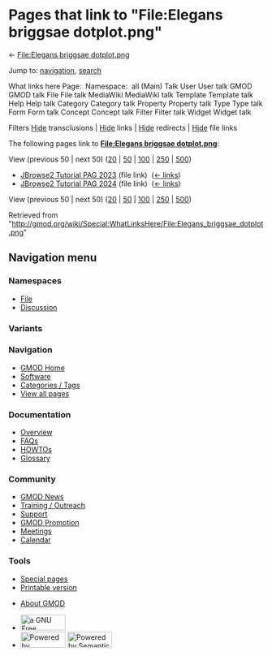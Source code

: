 <div id="mw-page-base" class="noprint">

</div>

<div id="mw-head-base" class="noprint">

</div>

<div id="content" class="mw-body" role="main">

<span id="top"></span>

<div id="mw-js-message" style="display:none;">

</div>



# <span dir="auto">Pages that link to "File:Elegans briggsae dotplot.png"</span>

<div id="bodyContent">

<div id="contentSub">

← [File:Elegans briggsae
dotplot.png](/wiki/File:Elegans_briggsae_dotplot.png "File:Elegans briggsae dotplot.png")

</div>

<div id="jump-to-nav" class="mw-jump">

Jump to: [navigation](#mw-navigation), [search](#p-search)

</div>

<div id="mw-content-text">

What links here Page:  Namespace:  all (Main) Talk User User talk GMOD
GMOD talk File File talk MediaWiki MediaWiki talk Template Template talk
Help Help talk Category Category talk Property Property talk Type Type
talk Form Form talk Concept Concept talk Filter Filter talk Widget
Widget talk

Filters
[Hide](/mediawiki/index.php?title=Special:WhatLinksHere/File:Elegans_briggsae_dotplot.png&hidetrans=1 "Special:WhatLinksHere/File:Elegans briggsae dotplot.png")
transclusions \|
[Hide](/mediawiki/index.php?title=Special:WhatLinksHere/File:Elegans_briggsae_dotplot.png&hidelinks=1 "Special:WhatLinksHere/File:Elegans briggsae dotplot.png")
links \|
[Hide](/mediawiki/index.php?title=Special:WhatLinksHere/File:Elegans_briggsae_dotplot.png&hideredirs=1 "Special:WhatLinksHere/File:Elegans briggsae dotplot.png")
redirects \|
[Hide](/mediawiki/index.php?title=Special:WhatLinksHere/File:Elegans_briggsae_dotplot.png&hideimages=1 "Special:WhatLinksHere/File:Elegans briggsae dotplot.png")
file links

The following pages link to **[File:Elegans briggsae
dotplot.png](/wiki/File:Elegans_briggsae_dotplot.png "File:Elegans briggsae dotplot.png")**:

View (previous 50 \| next 50)
([20](/mediawiki/index.php?title=Special:WhatLinksHere/File:Elegans_briggsae_dotplot.png&limit=20 "Special:WhatLinksHere/File:Elegans briggsae dotplot.png")
\|
[50](/mediawiki/index.php?title=Special:WhatLinksHere/File:Elegans_briggsae_dotplot.png&limit=50 "Special:WhatLinksHere/File:Elegans briggsae dotplot.png")
\|
[100](/mediawiki/index.php?title=Special:WhatLinksHere/File:Elegans_briggsae_dotplot.png&limit=100 "Special:WhatLinksHere/File:Elegans briggsae dotplot.png")
\|
[250](/mediawiki/index.php?title=Special:WhatLinksHere/File:Elegans_briggsae_dotplot.png&limit=250 "Special:WhatLinksHere/File:Elegans briggsae dotplot.png")
\|
[500](/mediawiki/index.php?title=Special:WhatLinksHere/File:Elegans_briggsae_dotplot.png&limit=500 "Special:WhatLinksHere/File:Elegans briggsae dotplot.png"))

- [JBrowse2 Tutorial PAG
  2023](/wiki/JBrowse2_Tutorial_PAG_2023 "JBrowse2 Tutorial PAG 2023")
  (file link) ‎ <span class="mw-whatlinkshere-tools">([←
  links](/mediawiki/index.php?title=Special:WhatLinksHere&target=JBrowse2+Tutorial+PAG+2023 "Special:WhatLinksHere"))</span>
- [JBrowse2 Tutorial PAG
  2024](/wiki/JBrowse2_Tutorial_PAG_2024 "JBrowse2 Tutorial PAG 2024")
  (file link) ‎ <span class="mw-whatlinkshere-tools">([←
  links](/mediawiki/index.php?title=Special:WhatLinksHere&target=JBrowse2+Tutorial+PAG+2024 "Special:WhatLinksHere"))</span>

View (previous 50 \| next 50)
([20](/mediawiki/index.php?title=Special:WhatLinksHere/File:Elegans_briggsae_dotplot.png&limit=20 "Special:WhatLinksHere/File:Elegans briggsae dotplot.png")
\|
[50](/mediawiki/index.php?title=Special:WhatLinksHere/File:Elegans_briggsae_dotplot.png&limit=50 "Special:WhatLinksHere/File:Elegans briggsae dotplot.png")
\|
[100](/mediawiki/index.php?title=Special:WhatLinksHere/File:Elegans_briggsae_dotplot.png&limit=100 "Special:WhatLinksHere/File:Elegans briggsae dotplot.png")
\|
[250](/mediawiki/index.php?title=Special:WhatLinksHere/File:Elegans_briggsae_dotplot.png&limit=250 "Special:WhatLinksHere/File:Elegans briggsae dotplot.png")
\|
[500](/mediawiki/index.php?title=Special:WhatLinksHere/File:Elegans_briggsae_dotplot.png&limit=500 "Special:WhatLinksHere/File:Elegans briggsae dotplot.png"))

</div>

<div class="printfooter">

Retrieved from
"<http://gmod.org/wiki/Special:WhatLinksHere/File:Elegans_briggsae_dotplot.png>"

</div>

<div id="catlinks" class="catlinks catlinks-allhidden">

</div>

<div class="visualClear">

</div>

</div>

</div>

<div id="mw-navigation">

## Navigation menu

<div id="mw-head">



<div id="left-navigation">

<div id="p-namespaces" class="vectorTabs" role="navigation"
aria-labelledby="p-namespaces-label">

### Namespaces

- <span id="ca-nstab-image"><a href="/wiki/File:Elegans_briggsae_dotplot.png" accesskey="c"
  title="View the file page [c]">File</a></span>
- <span id="ca-talk"><a
  href="/mediawiki/index.php?title=File_talk:Elegans_briggsae_dotplot.png&amp;action=edit&amp;redlink=1"
  accesskey="t"
  title="Discussion about the content page [t]">Discussion</a></span>

</div>

<div id="p-variants" class="vectorMenu emptyPortlet" role="navigation"
aria-labelledby="p-variants-label">

### 

### Variants[](#)

<div class="menu">

</div>

</div>

</div>

<div id="right-navigation">





</div>



</div>

</div>

</div>

<div id="mw-panel">

<div id="p-logo" role="banner">

<a href="/wiki/Main_Page"
style="background-image: url(http://gmod.org/images/GMOD-cogs.png);"
title="Visit the main page"></a>

</div>

<div id="p-Navigation" class="portal" role="navigation"
aria-labelledby="p-Navigation-label">

### Navigation

<div class="body">

- <span id="n-GMOD-Home">[GMOD Home](/wiki/Main_Page)</span>
- <span id="n-Software">[Software](/wiki/GMOD_Components)</span>
- <span id="n-Categories-.2F-Tags">[Categories /
  Tags](/wiki/Categories)</span>
- <span id="n-View-all-pages">[View all
  pages](/wiki/Special:AllPages)</span>

</div>

</div>

<div id="p-Documentation" class="portal" role="navigation"
aria-labelledby="p-Documentation-label">

### Documentation

<div class="body">

- <span id="n-Overview">[Overview](/wiki/Overview)</span>
- <span id="n-FAQs">[FAQs](/wiki/Category:FAQ)</span>
- <span id="n-HOWTOs">[HOWTOs](/wiki/Category:HOWTO)</span>
- <span id="n-Glossary">[Glossary](/wiki/Glossary)</span>

</div>

</div>

<div id="p-Community" class="portal" role="navigation"
aria-labelledby="p-Community-label">

### Community

<div class="body">

- <span id="n-GMOD-News">[GMOD News](/wiki/GMOD_News)</span>
- <span id="n-Training-.2F-Outreach">[Training /
  Outreach](/wiki/Training_and_Outreach)</span>
- <span id="n-Support">[Support](/wiki/Support)</span>
- <span id="n-GMOD-Promotion">[GMOD
  Promotion](/wiki/GMOD_Promotion)</span>
- <span id="n-Meetings">[Meetings](/wiki/Meetings)</span>
- <span id="n-Calendar">[Calendar](/wiki/Calendar)</span>

</div>

</div>

<div id="p-tb" class="portal" role="navigation"
aria-labelledby="p-tb-label">

### Tools

<div class="body">

- <span id="t-specialpages"><a href="/wiki/Special:SpecialPages" accesskey="q"
  title="A list of all special pages [q]">Special pages</a></span>
- <span id="t-print"><a
  href="/mediawiki/index.php?title=Special:WhatLinksHere/File:Elegans_briggsae_dotplot.png&amp;printable=yes"
  rel="alternate" accesskey="p"
  title="Printable version of this page [p]">Printable version</a></span>

</div>

</div>

</div>

</div>

<div id="footer" role="contentinfo">

- <span id="footer-places-about">[About
  GMOD](/wiki/GMOD:About "GMOD:About")</span>

<!-- -->

- <span id="footer-copyrightico">[<img src="http://www.gnu.org/graphics/gfdl-logo-small.png" width="88"
  height="31" alt="a GNU Free Documentation License" />](http://www.gnu.org/licenses/fdl-1.3.html)</span>
- <span id="footer-poweredbyico">[<img src="/mediawiki/skins/common/images/poweredby_mediawiki_88x31.png"
  width="88" height="31" alt="Powered by MediaWiki" />](//www.mediawiki.org/)
  [<img
  src="/mediawiki/extensions/SemanticMediaWiki/includes/../resources/images/smw_button.png"
  width="88" height="31" alt="Powered by Semantic MediaWiki" />](https://www.semantic-mediawiki.org/wiki/Semantic_MediaWiki)</span>

<div style="clear:both">

</div>

</div>
